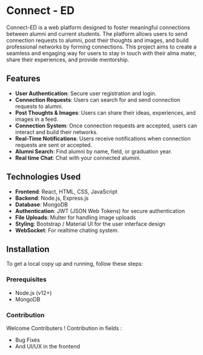 # Connect - ED

Connect-ED is a web platform designed to foster meaningful connections between alumni and current students. The platform allows users to send connection requests to alumni, post their thoughts and images, and build professional networks by forming connections. This project aims to create a seamless and engaging way for users to stay in touch with their alma mater, share their experiences, and provide mentorship.

## Features

- **User Authentication**: Secure user registration and login.
- **Connection Requests**: Users can search for and send connection requests to alumni.
- **Post Thoughts & Images**: Users can share their ideas, experiences, and images in a feed.
- **Connection System**: Once connection requests are accepted, users can interact and build their networks.
- **Real-Time Notifications**: Users receive notifications when connection requests are sent or accepted.
- **Alumni Search**: Find alumni by name, field, or graduation year.
- **Real time Chat**: Chat with your connected alumini.
## Technologies Used

- **Frontend**: React, HTML, CSS, JavaScript
- **Backend**: Node.js, Express.js
- **Database**: MongoDB
- **Authentication**: JWT (JSON Web Tokens) for secure authentication
- **File Uploads**: Multer for handling image uploads
- **Styling**: Bootstrap / Material UI for the user interface design
- **WebSocket**: For realtime chating system.
## Installation

To get a local copy up and running, follow these steps:

### Prerequisites

- Node.js (v12+)
- MongoDB

### Contribution

Welcome Contributers !
Contribution in fields :
- Bug Fixes 
- And UI/UX in the frontend 

